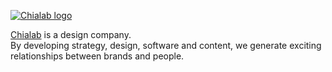 <section>

[![Chialab logo](https://user-images.githubusercontent.com/3907295/178222939-cf2b8994-7a0b-4b78-8458-8ff4d432c5a8.png)](https://www.chialab.it)

[Chialab](<(https://www.chialab.it)>) is a design company.  
By developing strategy, design, software and content, we generate exciting relationships between brands and people.

</section>
